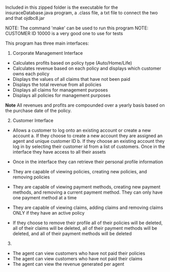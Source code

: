 Included in this zipped folder is the executable for the insuraceDatabase.java program, a .class file, a txt file to connect the two and that ojdbc8.jar

NOTE: The command 'make' can be used to run this program
NOTE: CUSTOMER ID 10000 is a very good one to use for tests

This program has three main interfaces:

1. Corporate Management Interface
- Calculates profits based on policy type (Auto/Home/Life)
- Calculates revenue based on each policy and displays which customer owns each policy
- Displays the values of all claims that have not been paid
- Displays the total revenue from all policies
- Displays all claims for management purposes
- Displays all policies for management purposes

**Note** 
All revenues and profits are compounded over a yearly basis based on the purchase date of the policy.

2. Customer Interface
- Allows a customer to log onto an existing account or create a new account
    a. If they choose to create a new account they are assigned an agent and unique customer ID
    b. If they choose an existing account they log in by selecting their customer id from a list of customers. Once in the interface they have access to all their assets

- Once in the interface they can retrieve their personal profile information
- They are capable of viewing policies, creating new policies, and removing policies
- They are capable of viewing payment methods, creating new payment methods, and removing a current payment method. They can only have one payment method at a time
- They are capable of viewing claims, adding claims and removing claims ONLY if they have an active policy
- If they choose to remove their profile all of their policies will be deleted, all of their claims will be deleted, all of their payment methods will be deleted, and all of their payment methods will be deleted

3.
- The agent can view customers who have not paid their policies
- The agent can view customers who have not paid their claims
- The agent can view the revenue generated per agent


